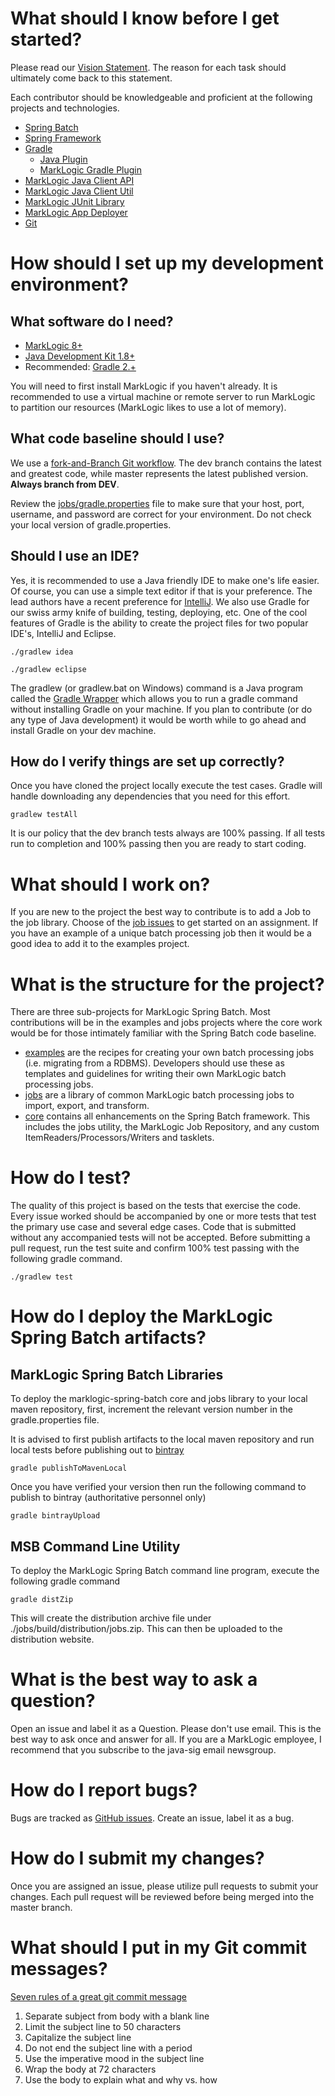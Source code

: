 # What should I know before I get started?

Please read our [Vision Statement](https://github.com/sastafford/marklogic-spring-batch/wiki).  The reason for each task should ultimately come back to this statement. 

Each contributor should be knowledgeable and proficient at the following projects and technologies. 
* [Spring Batch](http://docs.spring.io/spring-batch/trunk/reference/html/)
* [Spring Framework](https://projects.spring.io/spring-framework/)
* [Gradle](http://gradle.org/) 
  * [Java Plugin](https://docs.gradle.org/current/userguide/java_plugin.html)
  * [MarkLogic Gradle Plugin](http://developer.marklogic.com/code/ml-gradle)
* [MarkLogic Java Client API](http://developer.marklogic.com/products/java)
* [MarkLogic Java Client Util](https://github.com/rjrudin/ml-javaclient-util)
* [MarkLogic JUnit Library](https://github.com/rjrudin/ml-junit)
* [MarkLogic App Deployer](https://github.com/rjrudin/ml-app-deployer)
* [Git](http://git-scm.com/doc)

# How should I set up my development environment? 

## What software do I need?

* [MarkLogic 8+](http://developer.marklogic.com/products)
* [Java Development Kit 1.8+](http://www.oracle.com/technetwork/java/javase/downloads/jdk8-downloads-2133151.html)
* Recommended: [Gradle 2.+](http://gradle.org/gradle-download/)

You will need to first install MarkLogic if you haven't already.  It is recommended to use a virtual machine or remote server to run MarkLogic to partition our resources (MarkLogic likes to use a lot of memory).  

## What code baseline should I use?
We use a [fork-and-Branch Git workflow](http://blog.scottlowe.org/2015/01/27/using-fork-branch-git-workflow/).  The dev branch contains the latest and greatest code, while master represents the latest published version.  **Always branch from DEV**.
  
Review the [jobs/gradle.properties](https://github.com/sastafford/marklogic-spring-batch/blob/master/core/gradle.properties) file to make sure that your host, port, username, and password are correct for your environment.  Do not check your local version of gradle.properties.  

## Should I use an IDE? 

Yes, it is recommended to use a Java friendly IDE to make one's life easier.  Of course, you can use a simple text editor if that is your preference.  The lead authors have a recent preference for [IntelliJ](https://www.jetbrains.com/idea/).  We also use Gradle for our swiss army knife of building, testing, deploying, etc.  One of the cool features of Gradle is the ability to create the project files for two popular IDE's, IntelliJ and Eclipse.    

```
./gradlew idea
```

```
./gradlew eclipse
```

The gradlew (or gradlew.bat on Windows) command is a Java program called the [Gradle Wrapper](https://docs.gradle.org/current/userguide/gradle_wrapper.html) which allows you to run a gradle command without installing Gradle on your machine.  If you plan to contribute (or do any type of Java development) it would be worth while to go ahead and install Gradle on your dev machine.  

## How do I verify things are set up correctly?  
Once you have cloned the project locally execute the test cases.  Gradle will handle downloading any dependencies that you need for this effort.  

```
gradlew testAll
```

It is our policy that the dev branch tests always are 100% passing.  If all tests run to completion and 100% passing then you are ready to start coding.    

# What should I work on?

If you are new to the project the best way to contribute is to add a Job to the job library.  Choose of the [job issues](https://github.com/sastafford/marklogic-spring-batch/labels/job) to get started on an assignment.  If you have an example of a unique batch processing job then it would be a good idea to add it to the examples project.    

# What is the structure for the project?

There are three sub-projects for MarkLogic Spring Batch.  Most contributions will be in the examples and jobs projects where the core work would be for those intimately familiar with the Spring Batch code baseline.  

* [examples](https://github.com/sastafford/marklogic-spring-batch/tree/master/examples) are the recipes for creating your own batch processing jobs (i.e. migrating from a RDBMS).  Developers should use these as templates and guidelines for writing their own MarkLogic batch processing jobs. 
* [jobs](https://github.com/sastafford/marklogic-spring-batch/tree/master/jobs) are a library of common MarkLogic batch processing jobs to import, export, and transform.  
* [core](https://github.com/sastafford/marklogic-spring-batch/tree/master/core) contains all enhancements on the Spring Batch framework.  This includes the jobs utility, the MarkLogic Job Repository, and any custom ItemReaders/Processors/Writers and tasklets.  

# How do I test? 

The quality of this project is based on the tests that exercise the code.  Every issue worked should be accompanied by one or more tests that test the primary use case and several edge cases.  Code that is submitted without any accompanied tests will not be accepted.  Before submitting a pull request, run the test suite and confirm 100% test passing with the following gradle command.  

```
./gradlew test
```

# How do I deploy the MarkLogic Spring Batch artifacts?

## MarkLogic Spring Batch Libraries
To deploy the marklogic-spring-batch core and jobs library to your local maven repository, first, increment the relevant version number in the gradle.properties file.

It is advised to first publish artifacts to the local maven repository and run local tests before publishing out to [bintray](https://bintray.com/)

```
gradle publishToMavenLocal
```

Once you have verified your version then run the following command to publish to bintray (authoritative personnel only)

```
gradle bintrayUpload
```

## MSB Command Line Utility
To deploy the MarkLogic Spring Batch command line program, execute the following gradle command

```
gradle distZip
```

This will create the distribution archive file under ./jobs/build/distribution/jobs.zip.  This can then be uploaded to the distribution website.  

# What is the best way to ask a question?  
Open an issue and label it as a Question.  Please don't use email.  This is the best way to ask once and answer for all.  If you are a MarkLogic employee, I recommend that you subscribe to the java-sig email newsgroup.  

# How do I report bugs?  
Bugs are tracked as [GitHub issues](https://guides.github.com/features/issues/). Create an issue, label it as a bug.

# How do I submit my changes?  
Once you are assigned an issue, please utilize pull requests to submit your changes.  Each pull request will be reviewed before being merged into the master branch.  

# What should I put in my Git commit messages?
[Seven rules of a great git commit message](http://chris.beams.io/posts/git-commit/)

1. Separate subject from body with a blank line
1. Limit the subject line to 50 characters
1. Capitalize the subject line
1. Do not end the subject line with a period
1. Use the imperative mood in the subject line
1. Wrap the body at 72 characters
1. Use the body to explain what and why vs. how

